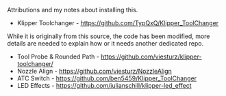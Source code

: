 Attributions and my notes about installing this. 

* Klipper Toolchanger - https://github.com/TypQxQ/Klipper_ToolChanger

While it is originally from this source, the code has been modified, more details are needed to explain how or it needs another dedicated repo. 
  
* Tool Probe & Rounded Path - https://github.com/viesturz/klipper-toolchanger/
* Nozzle Align - https://github.com/viesturz/NozzleAlign
* ATC Switch - https://github.com/ben5459/Klipper_ToolChanger
* LED Effects - https://github.com/julianschill/klipper-led_effect
  
